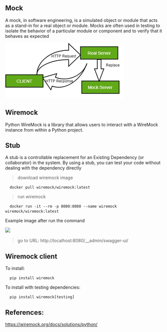 ## Mock
A mock, in software engineering, is a simulated object or module that acts as a stand-in for a real object or module. Mocks are often used in testing to isolate the behavior of a particular module or component and to verify that it behaves as expected

![](img/img.png)

## Wiremock

Python WireMock is a library that allows users to interact with a WireMock instance from within a Python project.


## Stub
A stub is a controllable replacement for an Existing Dependency (or collaborator) in the system. By using a stub, you can test your code without dealing with the dependency directly

> download wiremock image

```shell
  docker pull wiremock/wiremock:latest
```

> run wiremock

```shell
  docker run -it --rm -p 8080:8080 --name wiremock wiremock/wiremock:latest
```

Example image after run the command

<img src="img/wiremock.png"/>

> go to URL: http://localhost:8080/__admin/swagger-ui/


## Wiremock client

To install:
```shell
  pip install wiremock
```

To install with testing dependencies:
```shell
  pip install wiremock[testing]
```


## References:

https://wiremock.org/docs/solutions/python/
